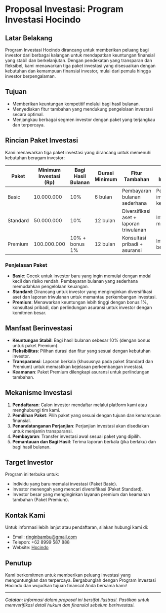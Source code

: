 # Proposal Investasi: Program Investasi Hocindo

## Latar Belakang
Program Investasi Hocindo dirancang untuk memberikan peluang bagi investor dari berbagai kalangan untuk mendapatkan keuntungan finansial yang stabil dan berkelanjutan. Dengan pendekatan yang transparan dan fleksibel, kami menawarkan tiga paket investasi yang disesuaikan dengan kebutuhan dan kemampuan finansial investor, mulai dari pemula hingga investor berpengalaman.

## Tujuan
- Memberikan keuntungan kompetitif melalui bagi hasil bulanan.
- Menyediakan fitur tambahan yang mendukung pengelolaan investasi secara optimal.
- Menjangkau berbagai segmen investor dengan paket yang terjangkau dan terpercaya.

## Rincian Paket Investasi
Kami menawarkan tiga paket investasi yang dirancang untuk memenuhi kebutuhan beragam investor:

| Paket     | Minimum Investasi (Rp) | Bagi Hasil Bulanan | Durasi Minimum | Fitur Tambahan                          | Target Investor         |
|-----------|------------------------|--------------------|----------------|----------------------------------------|-------------------------|
| Basic     | 10.000.000             | 10%                | 6 bulan        | Pembayaran bulanan sederhana           | Pemula, investor kecil  |
| Standard  | 50.000.000             | 10%                | 12 bulan       | Diversifikasi aset + laporan triwulanan| Investor menengah       |
| Premium   | 100.000.000            | 10% + bonus 1%     | 12 bulan       | Konsultasi pribadi + asuransi          | Investor besar          |

### Penjelasan Paket
- **Basic**: Cocok untuk investor baru yang ingin memulai dengan modal kecil dan risiko rendah. Pembayaran bulanan yang sederhana memudahkan pengelolaan keuangan.
- **Standard**: Dirancang untuk investor yang menginginkan diversifikasi aset dan laporan triwulanan untuk memantau perkembangan investasi.
- **Premium**: Menawarkan keuntungan lebih tinggi dengan bonus 1%, konsultasi pribadi, dan perlindungan asuransi untuk investor dengan komitmen besar.

## Manfaat Berinvestasi
- **Keuntungan Stabil**: Bagi hasil bulanan sebesar 10% (dengan bonus untuk paket Premium).
- **Fleksibilitas**: Pilihan durasi dan fitur yang sesuai dengan kebutuhan investor.
- **Transparansi**: Laporan berkala (khususnya pada paket Standard dan Premium) untuk memastikan kejelasan perkembangan investasi.
- **Keamanan**: Paket Premium dilengkapi asuransi untuk perlindungan tambahan.

## Mekanisme Investasi
1. **Pendaftaran**: Calon investor mendaftar melalui platform kami atau menghubungi tim kami.
2. **Pemilihan Paket**: Pilih paket yang sesuai dengan tujuan dan kemampuan finansial.
3. **Penandatanganan Perjanjian**: Perjanjian investasi akan disediakan untuk menjamin transparansi.
4. **Pembayaran**: Transfer investasi awal sesuai paket yang dipilih.
5. **Pemantauan dan Bagi Hasil**: Terima laporan berkala (jika berlaku) dan bagi hasil bulanan.

## Target Investor
Program ini terbuka untuk:
- Individu yang baru memulai investasi (Paket Basic).
- Investor menengah yang mencari diversifikasi (Paket Standard).
- Investor besar yang menginginkan layanan premium dan keamanan tambahan (Paket Premium).

## Kontak Kami
Untuk informasi lebih lanjut atau pendaftaran, silakan hubungi kami di:
- Email: ringinbambu@gmail.com
- Telepon: +62 8999 587 888
- Website: [Hocindo](http://hocindo.github.io)

## Penutup
Kami berkomitmen untuk memberikan peluang investasi yang menguntungkan dan terpercaya. Bergabunglah dengan Program Investasi Hocindo dan wujudkan tujuan finansial Anda bersama kami!

---

*Catatan: Informasi dalam proposal ini bersifat ilustrasi. Pastikan untuk memverifikasi detail hukum dan finansial sebelum berinvestasi.*
